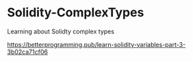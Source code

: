 # Solidity-ComplexTypes
Learning about Solidty complex types

https://betterprogramming.pub/learn-solidity-variables-part-3-3b02ca71cf06
